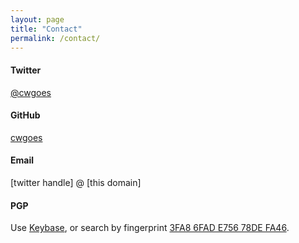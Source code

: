 ```yaml
---
layout: page
title: "Contact"
permalink: /contact/
---
```


#### Twitter

<a target="_blank" href="https://twitter.com/cwgoes">@cwgoes</a>

#### GitHub

<a target="_blank" href="https://github.com/cwgoes">cwgoes</a>

#### Email

[twitter handle] @ [this domain]

#### PGP

Use <a target="_blank" href="https://keybase.io/cwgoes">Keybase</a>, or search by fingerprint <a target="_blank" href="https://pgp.mit.edu/pks/lookup?op=vindex&search=0x3FA86FADE75678DEFA46">3FA8 6FAD E756 78DE FA46</a>.
